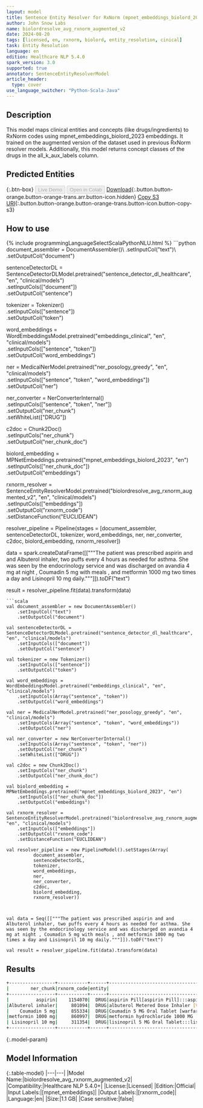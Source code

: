 ```yaml
---
layout: model
title: Sentence Entity Resolver for RxNorm (mpnet_embeddings_biolord_2023 embeddings)
author: John Snow Labs
name: biolordresolve_avg_rxnorm_augmented_v2
date: 2024-08-20
tags: [licensed, en, rxnorm, biolord, entity_resolution, cinical]
task: Entity Resolution
language: en
edition: Healthcare NLP 5.4.0
spark_version: 3.0
supported: true
annotator: SentenceEntityResolverModel
article_header:
  type: cover
use_language_switcher: "Python-Scala-Java"
---
```


## Description

This model maps clinical entities and concepts (like drugs/ingredients) to RxNorm codes using mpnet_embeddings_biolord_2023 embeddings. It trained on the augmented version of the dataset used in previous RxNorm resolver models. Additionally, this model returns concept classes of the drugs in the all_k_aux_labels column.

## Predicted Entities



{:.btn-box}
<button class="button button-orange" disabled>Live Demo</button>
<button class="button button-orange" disabled>Open in Colab</button>
[Download](https://s3.amazonaws.com/auxdata.johnsnowlabs.com/clinical/models/biolordresolve_avg_rxnorm_augmented_v2_en_5.4.0_3.0_1724127179603.zip){:.button.button-orange.button-orange-trans.arr.button-icon.hidden}
[Copy S3 URI](s3://auxdata.johnsnowlabs.com/clinical/models/biolordresolve_avg_rxnorm_augmented_v2_en_5.4.0_3.0_1724127179603.zip){:.button.button-orange.button-orange-trans.button-icon.button-copy-s3}

## How to use



<div class="tabs-box" markdown="1">
{% include programmingLanguageSelectScalaPythonNLU.html %}
```python
document_assembler = DocumentAssembler()\
    .setInputCol("text")\
    .setOutputCol("document")

sentenceDetectorDL = SentenceDetectorDLModel.pretrained("sentence_detector_dl_healthcare", "en", "clinical/models")\
    .setInputCols(["document"])\
    .setOutputCol("sentence")

tokenizer = Tokenizer()\
    .setInputCols(["sentence"])\
    .setOutputCol("token")

word_embeddings = WordEmbeddingsModel.pretrained("embeddings_clinical", "en", "clinical/models")\
    .setInputCols(["sentence", "token"])\
    .setOutputCol("word_embeddings")

ner = MedicalNerModel.pretrained("ner_posology_greedy", "en", "clinical/models")\
    .setInputCols(["sentence", "token", "word_embeddings"])\
    .setOutputCol("ner")

ner_converter = NerConverterInternal()\
    .setInputCols(["sentence", "token", "ner"])\
    .setOutputCol("ner_chunk")\
    .setWhiteList(["DRUG"])

c2doc = Chunk2Doc()\
    .setInputCols("ner_chunk")\
    .setOutputCol("ner_chunk_doc")

biolord_embedding = MPNetEmbeddings.pretrained("mpnet_embeddings_biolord_2023", "en")\
    .setInputCols(["ner_chunk_doc"])\
    .setOutputCol("embeddings")

rxnorm_resolver = SentenceEntityResolverModel.pretrained("biolordresolve_avg_rxnorm_augmented_v2", "en", "clinical/models")\
    .setInputCols(["embeddings"])\
     .setOutputCol("rxnorm_code")\
    .setDistanceFunction("EUCLIDEAN")

resolver_pipeline = Pipeline(stages = [document_assembler,
                                       sentenceDetectorDL,
                                       tokenizer,
                                       word_embeddings,
                                       ner,
                                       ner_converter,
                                       c2doc,
                                       biolord_embedding,
                                       rxnorm_resolver])

data = spark.createDataFrame([["""The patient was prescribed aspirin and and Albuterol inhaler, two puffs every 4 hours as needed for asthma. She was seen by the endocrinology service and was discharged on avandia 4 mg at night , Coumadin 5 mg with meals , and metformin 1000 mg two times a day and Lisinopril 10 mg daily."""]]).toDF("text")

result = resolver_pipeline.fit(data).transform(data)
```
```scala
val document_assembler = new DocumentAssembler()
    .setInputCol("text")
    .setOutputCol("document")

val sentenceDetectorDL = SentenceDetectorDLModel.pretrained("sentence_detector_dl_healthcare", "en", "clinical/models")
    .setInputCols(["document"])
    .setOutputCol("sentence")

val tokenizer = new Tokenizer()
    .setInputCols(["sentence"])
    .setOutputCol("token")

val word_embeddings = WordEmbeddingsModel.pretrained("embeddings_clinical", "en", "clinical/models")
    .setInputCols(Array("sentence", "token"))
    .setOutputCol("word_embeddings")

val ner = MedicalNerModel.pretrained("ner_posology_greedy", "en", "clinical/models")
    .setInputCols(Array("sentence", "token", "word_embeddings"))
    .setOutputCol("ner")

val ner_converter = new NerConverterInternal()
    .setInputCols(Array("sentence", "token", "ner"))
    .setOutputCol("ner_chunk")
    .setWhiteList(["DRUG"])

val c2doc = new Chunk2Doc()
    .setInputCols("ner_chunk")
    .setOutputCol("ner_chunk_doc")

val biolord_embedding = MPNetEmbeddings.pretrained("mpnet_embeddings_biolord_2023", "en")
    .setInputCols(["ner_chunk_doc"])
    .setOutputCol("embeddings")

val rxnorm_resolver = SentenceEntityResolverModel.pretrained("biolordresolve_avg_rxnorm_augmented_v2", "en", "clinical/models")
    .setInputCols(["embeddings"])
    .setOutputCol("rxnorm_code")
    .setDistanceFunction("EUCLIDEAN")

val resolver_pipeline = new PipelineModel().setStages(Array(
          document_assembler,
          sentenceDetectorDL,
          tokenizer,
          word_embeddings,
          ner,
          ner_converter,
          c2doc,
          biolord_embedding,
          rxnorm_resolver))



val data = Seq([["""The patient was prescribed aspirin and and Albuterol inhaler, two puffs every 4 hours as needed for asthma. She was seen by the endocrinology service and was discharged on avandia 4 mg at night , Coumadin 5 mg with meals , and metformin 1000 mg two times a day and Lisinopril 10 mg daily."""]]).toDF("text")

val result = resolver_pipeline.fit(data).transform(data)
```
</div>

## Results

```bash
+-----------------+-----------+------+--------------------------------------------------+--------------------------------------------------+--------------------------------------------------+--------------------------------------------------+--------------------------------------------------+
|        ner_chunk|rxnorm_code|entity|                                 all_k_resolutions|                                     all_k_results|                                   all_k_distances|                            all_k_cosine_distances|                                  all_k_aux_labels|
+-----------------+-----------+------+--------------------------------------------------+--------------------------------------------------+--------------------------------------------------+--------------------------------------------------+--------------------------------------------------+
|          aspirin|    1154070|  DRUG|aspirin Pill[aspirin Pill]:::aspirin Oral Produ...|1154070:::1154069:::368473:::830532:::1299851::...|0.4035:::0.4122:::0.4906:::0.4908:::0.4995:::0....|0.0814:::0.0849:::0.1203:::0.1204:::0.1248:::0....|Clinical Dose Group:::Clinical Dose Group:::Bra...|
|Albuterol inhaler|     801094|  DRUG|albuterol Metered Dose Inhaler [Ventolin][albut...|801094:::2108228:::746762:::745682:::2108257:::...|0.4221:::0.4684:::0.4786:::0.5358:::0.5424:::0....|0.0891:::0.1097:::0.1145:::0.1435:::0.1471:::0....|Branded Drug Form:::Branded Drug Form:::Branded...|
|    Coumadin 5 mg|     855334|  DRUG|Coumadin 5 MG Oral Tablet [warfarin sodium 5 MG...|855334:::855297:::432467:::451604:::333664:::85...|0.5419:::0.5466:::0.5577:::0.5817:::0.6057:::0....|0.1468:::0.1494:::0.1555:::0.1692:::0.1835:::0....|Branded Drug:::Branded Drug Comp:::Clinical Dru...|
|metformin 1000 mg|     860997|  DRUG|metformin hydrochloride 1000 MG [Fortamet][metf...|860997:::861004:::861006:::316256:::583195:::86...|0.3527:::0.3679:::0.3897:::0.3914:::0.4724:::0....|0.0622:::0.0677:::0.0759:::0.0766:::0.1116:::0....|Branded Drug Comp:::Clinical Drug:::Branded Dru...|
| Lisinopril 10 mg|     311354|  DRUG|lisinopril 5 MG Oral Tablet:::lisinopril 2.5 MG...|311354:::316152:::197885:::201381:::567581:::57...|0.4696:::0.5070:::0.5200:::0.5214:::0.5283:::0....|0.1103:::0.1285:::0.1352:::0.1359:::0.1395:::0....|Clinical Drug:::Clinical Drug Comp:::Clinical D...|
+-----------------+-----------+------+--------------------------------------------------+--------------------------------------------------+--------------------------------------------------+--------------------------------------------------+--------------------------------------------------+
```

{:.model-param}
## Model Information

{:.table-model}
|---|---|
|Model Name:|biolordresolve_avg_rxnorm_augmented_v2|
|Compatibility:|Healthcare NLP 5.4.0+|
|License:|Licensed|
|Edition:|Official|
|Input Labels:|[mpnet_embeddings]|
|Output Labels:|[rxnorm_code]|
|Language:|en|
|Size:|1.1 GB|
|Case sensitive:|false|